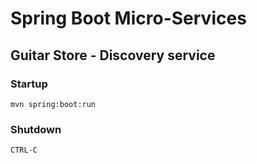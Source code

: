 # Spring Boot Micro-Services

## Guitar Store - Discovery service

### Startup

`mvn spring:boot:run`

### Shutdown

`CTRL-C`
